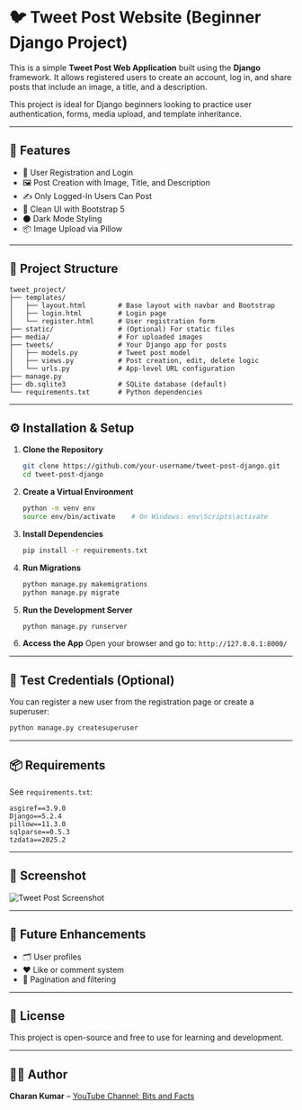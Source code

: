 # 🐦 Tweet Post Website (Beginner Django Project)

This is a simple **Tweet Post Web Application** built using the **Django** framework. It allows registered users to create an account, log in, and share posts that include an image, a title, and a description. 

This project is ideal for Django beginners looking to practice user authentication, forms, media upload, and template inheritance.

---

## 🔧 Features

- 🔐 User Registration and Login
- 🖼️ Post Creation with Image, Title, and Description
- ✍️ Only Logged-In Users Can Post
- 📄 Clean UI with Bootstrap 5
- 🌑 Dark Mode Styling
- 📦 Image Upload via Pillow

---

## 📁 Project Structure

```
tweet_project/
├── templates/
│   ├── layout.html        # Base layout with navbar and Bootstrap
│   ├── login.html         # Login page
│   └── register.html      # User registration form
├── static/                # (Optional) For static files
├── media/                 # For uploaded images
├── tweets/                # Your Django app for posts
│   ├── models.py          # Tweet post model
│   ├── views.py           # Post creation, edit, delete logic
│   └── urls.py            # App-level URL configuration
├── manage.py
├── db.sqlite3             # SQLite database (default)
└── requirements.txt       # Python dependencies
```

---

## ⚙️ Installation & Setup

1. **Clone the Repository**
   ```bash
   git clone https://github.com/your-username/tweet-post-django.git
   cd tweet-post-django
   ```

2. **Create a Virtual Environment**
   ```bash
   python -m venv env
   source env/bin/activate    # On Windows: env\Scripts\activate
   ```

3. **Install Dependencies**
   ```bash
   pip install -r requirements.txt
   ```

4. **Run Migrations**
   ```bash
   python manage.py makemigrations
   python manage.py migrate
   ```

5. **Run the Development Server**
   ```bash
   python manage.py runserver
   ```

6. **Access the App**
   Open your browser and go to: `http://127.0.0.1:8000/`

---

## 🧪 Test Credentials (Optional)

You can register a new user from the registration page or create a superuser:

```bash
python manage.py createsuperuser
```

---

## 📦 Requirements

See `requirements.txt`:

```
asgiref==3.9.0
Django==5.2.4
pillow==11.3.0
sqlparse==0.5.3
tzdata==2025.2
```

---

## 📸 Screenshot

![Tweet Post Screenshot](/twitter/screenshot.png)


---

## 🚀 Future Enhancements

- 🗂️ User profiles
- ❤️ Like or comment system
- 🧵 Pagination and filtering

---

## 📜 License

This project is open-source and free to use for learning and development.

---

## 🙋‍♂️ Author

**Charan Kumar** – [YouTube Channel: Bits and Facts](https://youtube.com/@charankumar_2666?si=XiHa8gBYvjqDgsW2)

